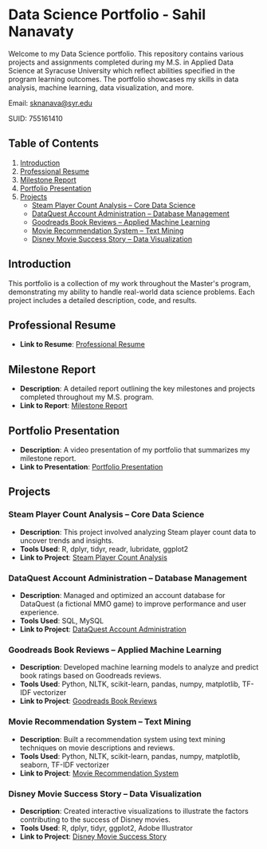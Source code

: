 # Data Science Portfolio - Sahil Nanavaty

Welcome to my Data Science portfolio. This repository contains various projects and assignments completed during my M.S. in Applied Data Science at Syracuse University which reflect abilities specified in the program learning outcomes. The portfolio showcases my skills in data analysis, machine learning, data visualization, and more. 

Email: sknanava@syr.edu

SUID: 755161410

## Table of Contents

1. [Introduction](#introduction)
2. [Professional Resume](#professional-resume)
3. [Milestone Report](#milestone-report)
4. [Portfolio Presentation](#portfolio-presentation)
5. [Projects](#projects)
    - [Steam Player Count Analysis – Core Data Science](#steam-player-count-analysis--core-data-science)
    - [DataQuest Account Administration – Database Management](#dataquest-account-administration--database-management)
    - [Goodreads Book Reviews – Applied Machine Learning](#goodreads-book-reviews--applied-machine-learning)
    - [Movie Recommendation System – Text Mining](#movie-recommendation-system--text-mining)
    - [Disney Movie Success Story – Data Visualization](#disney-movie-success-story--data-visualization)

## Introduction

This portfolio is a collection of my work throughout the Master's program, demonstrating my ability to handle real-world data science problems. Each project includes a detailed description, code, and results.

## Professional Resume

- **Link to Resume**: [Professional Resume](link-to-resume)

## Milestone Report

- **Description**: A detailed report outlining the key milestones and projects completed throughout my M.S. program.
- **Link to Report**: [Milestone Report](link-to-milestone-report)

## Portfolio Presentation

- **Description**: A video presentation of my portfolio that summarizes my milestone report.
- **Link to Presentation**: [Portfolio Presentation](link-to-presentation)

## Projects

### Steam Player Count Analysis – Core Data Science

- **Description**: This project involved analyzing Steam player count data to uncover trends and insights.
- **Tools Used**: R, dplyr, tidyr, readr, lubridate, ggplot2
- **Link to Project**: [Steam Player Count Analysis](https://github.com/Tundoori/DataSciencePortfolio/tree/main/IST%20687%20-%20Steam%20Player%20Count%20Analysis)

### DataQuest Account Administration – Database Management

- **Description**: Managed and optimized an account database for DataQuest (a fictional MMO game) to improve performance and user experience.
- **Tools Used**: SQL, MySQL
- **Link to Project**: [DataQuest Account Administration](https://github.com/Tundoori/DataSciencePortfolio/tree/main/IST%20659%20-%20DataQuest%20Account%20Administration)

### Goodreads Book Reviews – Applied Machine Learning

- **Description**: Developed machine learning models to analyze and predict book ratings based on Goodreads reviews.
- **Tools Used**: Python, NLTK, scikit-learn, pandas, numpy, matplotlib, TF-IDF vectorizer
- **Link to Project**: [Goodreads Book Reviews](link-to-goodreads-book-reviews)

### Movie Recommendation System – Text Mining

- **Description**: Built a recommendation system using text mining techniques on movie descriptions and reviews.
- **Tools Used**: Python, NLTK, scikit-learn, pandas, numpy, matplotlib, seaborn, TF-IDF vectorizer
- **Link to Project**: [Movie Recommendation System](https://github.com/Tundoori/DataSciencePortfolio/tree/main/IST%20736%20-%20Movie%20Recommendation%20System)

### Disney Movie Success Story – Data Visualization

- **Description**: Created interactive visualizations to illustrate the factors contributing to the success of Disney movies.
- **Tools Used**: R, dplyr, tidyr, ggplot2, Adobe Illustrator
- **Link to Project**: [Disney Movie Success Story](link-to-disney-movie-success-story)
